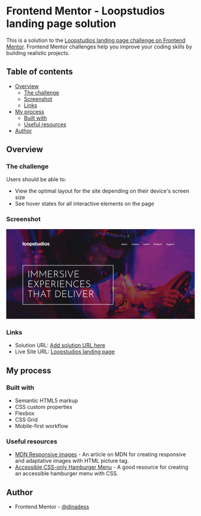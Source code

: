 # Frontend Mentor - Loopstudios landing page solution

This is a solution to the [Loopstudios landing page challenge on Frontend Mentor](https://www.frontendmentor.io/challenges/loopstudios-landing-page-N88J5Onjw). Frontend Mentor challenges help you improve your coding skills by building realistic projects.

## Table of contents

- [Overview](#overview)
  - [The challenge](#the-challenge)
  - [Screenshot](#screenshot)
  - [Links](#links)
- [My process](#my-process)
  - [Built with](#built-with)
  - [Useful resources](#useful-resources)
- [Author](#author)

## Overview

### The challenge

Users should be able to:

- View the optimal layout for the site depending on their device's screen size
- See hover states for all interactive elements on the page

### Screenshot

![](./images//screenshot.png)

### Links

- Solution URL: [Add solution URL here](https://your-solution-url.com)
- Live Site URL: [Loopstudios landing page](https://dinadess.github.io/loopstudios-fm/)

## My process

### Built with

- Semantic HTML5 markup
- CSS custom properties
- Flexbox
- CSS Grid
- Mobile-first workflow

### Useful resources

- [MDN Responsive images](https://developer.mozilla.org/en-US/docs/Learn/HTML/Multimedia_and_embedding/Responsive_images) - An article on MDN for creating responsive and adaptative images with HTML picture tag.
- [Accessible CSS-only Hamburger Menu](https://unused-css.com/blog/css-only-hamburger-menu/) - A good resource for creating an accessible hamburger menu with CSS.

## Author

- Frontend Mentor - [@dinadess](https://www.frontendmentor.io/profile/dinadess)
